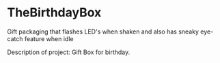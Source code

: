 # TheBirthdayBox
Gift packaging that flashes LED's when shaken and also has sneaky eye-catch feature when idle

Description of project:
 Gift Box for birthday.
 
